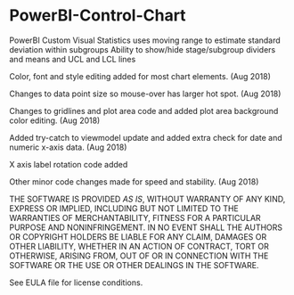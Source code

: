 # PowerBI-Control-Chart
PowerBI Custom Visual
Statistics uses moving range to estimate standard deviation within subgroups
Ability to show/hide stage/subgroup dividers and means and UCL and LCL lines

Color, font and style editing added for most chart elements. (Aug 2018)

Changes to data point size so mouse-over has larger hot spot. (Aug 2018)

Changes to gridlines and plot area code and added plot area background color editing. (Aug 2018)

Added try-catch to viewmodel update and added extra check for date and numeric x-axis data. (Aug 2018)

X axis label rotation code added

Other minor code changes made for speed and stability. (Aug 2018)


THE SOFTWARE IS PROVIDED *AS IS*, WITHOUT WARRANTY OF ANY KIND, EXPRESS OR 
IMPLIED, INCLUDING BUT NOT LIMITED TO THE WARRANTIES OF MERCHANTABILITY, 
FITNESS FOR A PARTICULAR PURPOSE AND NONINFRINGEMENT. IN NO EVENT SHALL THE 
AUTHORS OR COPYRIGHT HOLDERS BE LIABLE FOR ANY CLAIM, DAMAGES OR OTHER 
LIABILITY, WHETHER IN AN ACTION OF CONTRACT, TORT OR OTHERWISE, ARISING FROM,
OUT OF OR IN CONNECTION WITH THE SOFTWARE OR THE USE OR OTHER DEALINGS IN
THE SOFTWARE.


See EULA file for license conditions.
